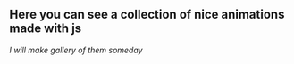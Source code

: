 ## Here you can see a collection of nice animations made with js

*I will make gallery of them someday*
